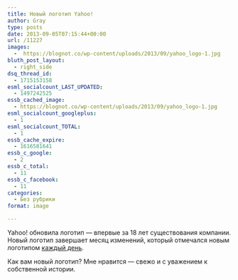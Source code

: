 ```yaml
---
title: Новый логотип Yahoo!
author: Gray
type: posts
date: 2013-09-05T07:15:44+00:00
url: /11227
images:
  -  https://blognot.co/wp-content/uploads/2013/09/yahoo_logo-1.jpg
bluth_post_layout:
  - right_side
dsq_thread_id:
  - 1715153158
esml_socialcount_LAST_UPDATED:
  - 1497242525
essb_cached_image:
  - https://blognot.co/wp-content/uploads/2013/09/yahoo_logo-1.jpg
esml_socialcount_googleplus:
  - 1
esml_socialcount_TOTAL:
  - 1
essb_cache_expire:
  - 1616581641
essb_c_google:
  - 2
essb_c_total:
  - 11
essb_c_facebook:
  - 11
categories:
  - Без рубрики
format: image

---
```








Yahoo! обновила логотип — впервые за 18 лет существования компании. Новый логотип завершает месяц изменений, который отмечался новым логотипом [каждый день][1].

Как вам новый логотип? Мне нравится — свежо и с уважением к собственной истории.

 [1]: http://www.yahoo.com/dailylogo